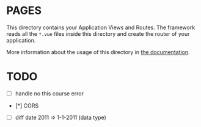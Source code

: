 # PAGES

This directory contains your Application Views and Routes.
The framework reads all the `*.vue` files inside this directory and create the router of your application.

More information about the usage of this directory in [the documentation](https://nuxtjs.org/guide/routing).

# TODO
* [ ] handle no this course error
* [*] CORS
* [ ] diff date 2011 => 1-1-2011 (data type)